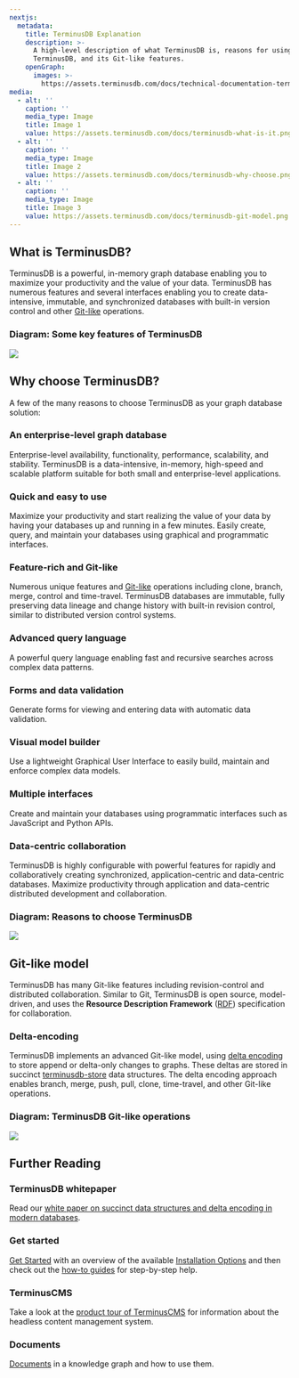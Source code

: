 ```yaml
---
nextjs:
  metadata:
    title: TerminusDB Explanation
    description: >-
      A high-level description of what TerminusDB is, reasons for using
      TerminusDB, and its Git-like features.
    openGraph:
      images: >-
        https://assets.terminusdb.com/docs/technical-documentation-terminuscms-og.png
media:
  - alt: ''
    caption: ''
    media_type: Image
    title: Image 1
    value: https://assets.terminusdb.com/docs/terminusdb-what-is-it.png
  - alt: ''
    caption: ''
    media_type: Image
    title: Image 2
    value: https://assets.terminusdb.com/docs/terminusdb-why-choose.png
  - alt: ''
    caption: ''
    media_type: Image
    title: Image 3
    value: https://assets.terminusdb.com/docs/terminusdb-git-model.png
---
```


## What is TerminusDB?

TerminusDB is a powerful, in-memory graph database enabling you to maximize your productivity and the value of your data. TerminusDB has numerous features and several interfaces enabling you to create data-intensive, immutable, and synchronized databases with built-in version control and other [Git-like](#gitlikemodel) operations.

### Diagram: Some key features of TerminusDB

![](https://assets.terminusdb.com/docs/terminusdb-what-is-it.png)

## Why choose TerminusDB?

A few of the many reasons to choose TerminusDB as your graph database solution:

### An enterprise-level graph database

Enterprise-level availability, functionality, performance, scalability, and stability. TerminusDB is a data-intensive, in-memory, high-speed and scalable platform suitable for both small and enterprise-level applications.

### Quick and easy to use

Maximize your productivity and start realizing the value of your data by having your databases up and running in a few minutes. Easily create, query, and maintain your databases using graphical and programmatic interfaces.

### Feature-rich and Git-like

Numerous unique features and [Git-like](#gitlikemodel) operations including clone, branch, merge, control and time-travel. TerminusDB databases are immutable, fully preserving data lineage and change history with built-in revision control, similar to distributed version control systems.

### Advanced query language

A powerful query language enabling fast and recursive searches across complex data patterns.

### Forms and data validation

Generate forms for viewing and entering data with automatic data validation.

### Visual model builder

Use a lightweight Graphical User Interface to easily build, maintain and enforce complex data models.

### Multiple interfaces

Create and maintain your databases using programmatic interfaces such as JavaScript and Python APIs.

### Data-centric collaboration

TerminusDB is highly configurable with powerful features for rapidly and collaboratively creating synchronized, application-centric and data-centric databases. Maximize productivity through application and data-centric distributed development and collaboration.

### Diagram: Reasons to choose TerminusDB

![](https://assets.terminusdb.com/docs/terminusdb-why-choose.png)

## Git-like model

TerminusDB has many Git-like features including revision-control and distributed collaboration. Similar to Git, TerminusDB is open source, model-driven, and uses the **Resource Description Framework** ([RDF](/docs/glossary/#rdf)) specification for collaboration.

### Delta-encoding

TerminusDB implements an advanced Git-like model, using [delta encoding](/docs/glossary/#deltaencoding) to store append or delta-only changes to graphs. These deltas are stored in succinct [terminusdb-store](https://github.com/terminusdb/terminusdb-store) data structures. The delta encoding approach enables branch, merge, push, pull, clone, time-travel, and other Git-like operations.

### Diagram: TerminusDB Git-like operations

![](https://assets.terminusdb.com/docs/terminusdb-git-model.png)

## Further Reading

### TerminusDB whitepaper

Read our [white paper on succinct data structures and delta encoding in modern databases](https://terminusdb.com/blog/succinct-data-structures-for-modern-databases/).

### Get started

[Get Started](/docs/get-started-with-terminusdb/) with an overview of the available [Installation Options](/docs/terminusdb-install-options/) and then check out the [how-to guides](/docs/use-the-clients/) for step-by-step help.

### TerminusCMS

Take a look at the [product tour of TerminusCMS](/docs/product-tour/) for information about the headless content management system.

### Documents

[Documents](/docs/documents-explanation/) in a knowledge graph and how to use them.